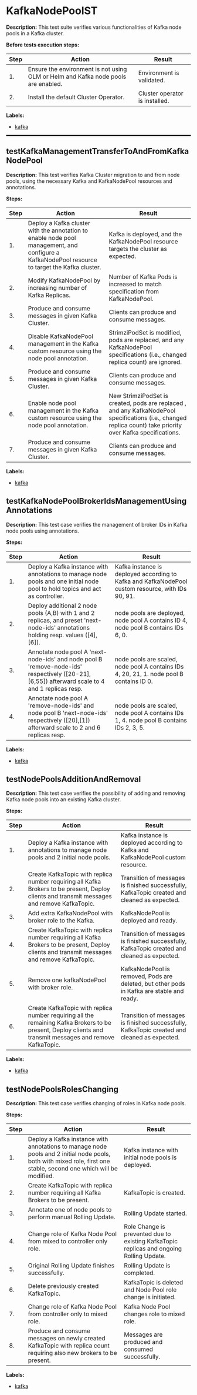 # KafkaNodePoolST

**Description:** This test suite verifies various functionalities of Kafka node pools in a Kafka cluster.

**Before tests execution steps:**

| Step | Action | Result |
| - | - | - |
| 1. | Ensure the environment is not using OLM or Helm and Kafka node pools are enabled. | Environment is validated. |
| 2. | Install the default Cluster Operator. | Cluster operator is installed. |

**Labels:**

* [kafka](labels/kafka.md)

<hr style="border:1px solid">

## testKafkaManagementTransferToAndFromKafkaNodePool

**Description:** This test verifies Kafka Cluster migration to and from node pools, using the necessary Kafka and KafkaNodePool resources and annotations.

**Steps:**

| Step | Action | Result |
| - | - | - |
| 1. | Deploy a Kafka cluster with the annotation to enable node pool management, and configure a KafkaNodePool resource to target the Kafka cluster. | Kafka is deployed, and the KafkaNodePool resource targets the cluster as expected. |
| 2. | Modify KafkaNodePool by increasing number of Kafka Replicas. | Number of Kafka Pods is increased to match specification from KafkaNodePool. |
| 3. | Produce and consume messages in given Kafka Cluster. | Clients can produce and consume messages. |
| 4. | Disable KafkaNodePool management in the Kafka custom resource using the node pool annotation. |  StrimziPodSet is modified, pods are replaced, and any KafkaNodePool specifications (i.e., changed replica count)  are ignored. |
| 5. | Produce and consume messages in given Kafka Cluster. | Clients can produce and consume messages. |
| 6. | Enable node pool management in the Kafka custom resource using the node pool annotation. | New StrimziPodSet is created, pods are replaced , and any KafkaNodePool specifications  (i.e., changed replica count) take priority over Kafka specifications. |
| 7. | Produce and consume messages in given Kafka Cluster. | Clients can produce and consume messages. |

**Labels:**

* [kafka](labels/kafka.md)


## testKafkaNodePoolBrokerIdsManagementUsingAnnotations

**Description:** This test case verifies the management of broker IDs in Kafka node pools using annotations.

**Steps:**

| Step | Action | Result |
| - | - | - |
| 1. | Deploy a Kafka instance with annotations to manage node pools and one initial node pool to hold topics and act as controller. | Kafka instance is deployed according to Kafka and KafkaNodePool custom resource, with IDs 90, 91. |
| 2. | Deploy additional 2 node pools (A,B) with 1 and 2 replicas, and preset 'next-node-ids' annotations holding resp. values ([4],[6]). | node pools are deployed, node pool A contains ID 4, node pool B contains IDs 6, 0. |
| 3. | Annotate node pool A 'next-node-ids' and node pool B 'remove-node-ids' respectively ([20-21],[6,55]) afterward scale to 4 and 1 replicas resp. | node pools are scaled, node pool A contains IDs 4, 20, 21, 1. node pool B contains ID 0. |
| 4. | Annotate node pool A 'remove-node-ids' and node pool B 'next-node-ids' respectively ([20],[1]) afterward scale to 2 and 6 replicas resp. | node pools are scaled, node pool A contains IDs 1, 4. node pool B contains IDs 2, 3, 5. |

**Labels:**

* [kafka](labels/kafka.md)


## testNodePoolsAdditionAndRemoval

**Description:** This test case verifies the possibility of adding and removing Kafka node pools into an existing Kafka cluster.

**Steps:**

| Step | Action | Result |
| - | - | - |
| 1. | Deploy a Kafka instance with annotations to manage node pools and 2 initial node pools. | Kafka instance is deployed according to Kafka and KafkaNodePool custom resource. |
| 2. | Create KafkaTopic with replica number requiring all Kafka Brokers to be present, Deploy clients and transmit messages and remove KafkaTopic. | Transition of messages is finished successfully, KafkaTopic created and cleaned as expected. |
| 3. | Add extra KafkaNodePool with broker role to the Kafka. | KafkaNodePool is deployed and ready. |
| 4. | Create KafkaTopic with replica number requiring all Kafka Brokers to be present, Deploy clients and transmit messages and remove KafkaTopic. | Transition of messages is finished successfully, KafkaTopic created and cleaned as expected. |
| 5. | Remove one kafkaNodePool with broker role. | KafkaNodePool is removed, Pods are deleted, but other pods in Kafka are stable and ready. |
| 6. | Create KafkaTopic with replica number requiring all the remaining Kafka Brokers to be present, Deploy clients and transmit messages and remove KafkaTopic. | Transition of messages is finished successfully, KafkaTopic created and cleaned as expected. |

**Labels:**

* [kafka](labels/kafka.md)


## testNodePoolsRolesChanging

**Description:** This test case verifies changing of roles in Kafka node pools.

**Steps:**

| Step | Action | Result |
| - | - | - |
| 1. | Deploy a Kafka instance with annotations to manage node pools and 2 initial node pools, both with mixed role, first one stable, second one which will be modified. | Kafka instance with initial node pools is deployed. |
| 2. | Create KafkaTopic with replica number requiring all Kafka Brokers to be present. | KafkaTopic is created. |
| 3. | Annotate one of node pools to perform manual Rolling Update. | Rolling Update started. |
| 4. | Change role of Kafka Node Pool from mixed to controller only role. | Role Change is prevented due to existing KafkaTopic replicas and ongoing Rolling Update. |
| 5. | Original Rolling Update finishes successfully. | Rolling Update is completed. |
| 6. | Delete previously created KafkaTopic. | KafkaTopic is deleted and Node Pool role change is initiated. |
| 7. | Change role of Kafka Node Pool from controller only to mixed role. | Kafka Node Pool changes role to mixed role. |
| 8. | Produce and consume messages on newly created KafkaTopic with replica count requiring also new brokers to be present. | Messages are produced and consumed successfully. |

**Labels:**

* [kafka](labels/kafka.md)

